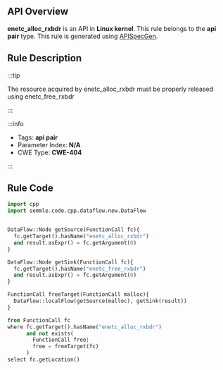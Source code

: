 ---
---


## API Overview
**enetc_alloc_rxbdr** is an API in **Linux kernel**. This rule belongs to the **api pair** type. This rule is generated using [APISpecGen](../../tools/APISpecGen).
## Rule Description

:::tip

The resource acquired by enetc_alloc_rxbdr must be properly released using enetc_free_rxbdr

:::

:::info

- Tags: **api pair**
- Parameter Index: **N/A**
- CWE Type: **CWE-404**

:::

## Rule Code
```python
import cpp
import semmle.code.cpp.dataflow.new.DataFlow


DataFlow::Node getSource(FunctionCall fc){
  fc.getTarget().hasName("enetc_alloc_rxbdr")
  and result.asExpr() = fc.getArgument(0)
}

DataFlow::Node getSink(FunctionCall fc){
  fc.getTarget().hasName("enetc_free_rxbdr")
  and result.asExpr() = fc.getArgument(0)
}

FunctionCall freeTarget(FunctionCall malloc){
  DataFlow::localFlow(getSource(malloc), getSink(result))
}

from FunctionCall fc
where fc.getTarget().hasName("enetc_alloc_rxbdr")
      and not exists(
        FunctionCall free| 
        free = freeTarget(fc)
      )
select fc.getLocation()

    
```
